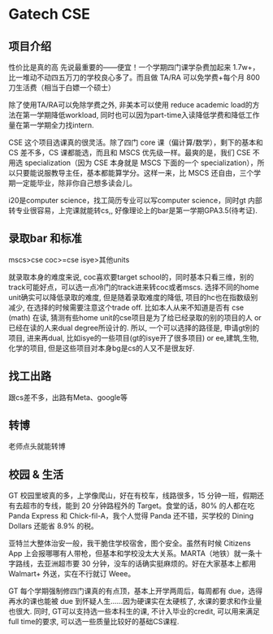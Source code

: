 # Gatech CSE

## 项目介绍
性价比是真的高
先说最重要的——便宜！一个学期四门课学杂费加起来 1.7w+，比一堆动不动四五万刀的学校良心多了。而且做 TA/RA 可以免学费+每个月 800 刀生活费（相当于白嫖一个硕士）

除了使用TA/RA可以免除学费之外, 非美本可以使用 reduce academic load的方法在第一学期降低workload, 同时也可以因为part-time入读降低学费和降低工作量在第一学期全力找intern.

CSE 这个项目选课真的很灵活。除了四门 core 课（偏计算/数学），剩下的基本和 CS 差不多，CS 课都能选，而且和 MSCS 优先级一样。最爽的是，我们 CSE 不用选 specialization（因为 CSE 本身就是 MSCS 下面的一个 specialization），所以只要能说服教导主任，基本都能算学分。这样一来，比 MSCS 还自由，三个学期一定能毕业，除非你自己想多读会儿。

i20是computer science，找工简历专业可以写computer science，同时gt 内部转专业很容易，上完课就能转cs,, 好像理论上的bar是第一学期GPA3.5(待考证).


## 录取bar 和标准

mscs>cse coc>=cse isye>其他units

就录取本身的难度来说, coc喜欢要target school的，同时基本只看三维，别的track可能好点，可以选一点冷门的track进来转coc或者mscs. 选择不同的home unit确实可以降低录取的难度, 但是随着录取难度的降低, 项目的hc也在指数级别减少, 在选择的时候需要注意这个trade off. 比如本人从来不知道是否有 cse (math) 在读, 猜测有些home unit的cse项目是为了给已经录取的别的项目的人 or 已经在读的人来dual degree所设计的. 所以, 一个可以选择的路径是, 申请gt别的项目, 进来再dual, 比如isye的一些项目(gt的isye开了很多项目) or ee,建筑,生物,化学的项目, 但是这些项目对本身bg是cs的人又不是很友好.

## 找工出路
跟cs差不多，出路有Meta、google等

## 转博
老师点头就能转博

## 校园 & 生活
GT 校园里坡真的多，上学像爬山，好在有校车，线路很多，15 分钟一班，假期还有去超市的专线，能到 20 分钟路程外的 Target。食堂的话，80% 的人都在吃 Panda Express 和 Chick-fil-A，我个人觉得 Panda 还不错，买学校的 Dining Dollars 还能省 8.9% 的税。

亚特兰大整体治安一般，我干脆住学校宿舍，图个安全。虽然有时候 Citizens App 上会报哪哪有人带枪，但基本和学校没太大关系。MARTA（地铁）就一条十字路线，去亚洲超市要 30 分钟，没车的话确实挺麻烦的。好在大家基本上都用 Walmart+ 外送，实在不行就订 Weee。

GT 每个学期强制修四门课真的有点顶，基本上开学两周后，每周都有 due，选得再水的课也能被 due 到怀疑人生……因为硬课实在太硬核了, 水课的要求和作业量也很大. 同时, GT可以支持选一些本科生的课, 不计入毕业的credit, 可以用来满足full time的要求, 可以选一些质量比较好的基础CS课程.